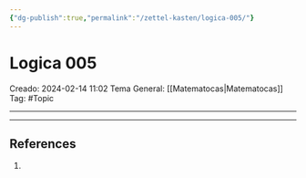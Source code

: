 ```yaml
---
{"dg-publish":true,"permalink":"/zettel-kasten/logica-005/"}
---
```



# Logica 005
Creado: 2024-02-14 11:02
Tema General: [[Matematocas\|Matematocas]]
Tag: #Topic


___

___
## References
1.